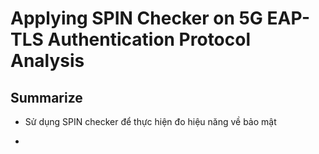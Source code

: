# Applying SPIN Checker on 5G EAP-TLS Authentication Protocol Analysis

## Summarize

- Sử dụng SPIN checker để thực hiện đo hiệu năng về bảo mật

- 
